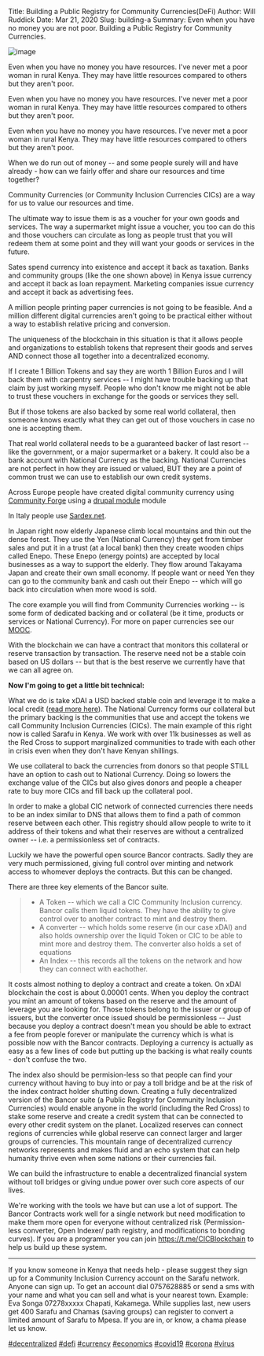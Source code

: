 Title: Building a Public Registry for Community Currencies(DeFi)
Author: Will Ruddick
Date: Mar 21, 2020
Slug: building-a
Summary: Even when you have no money you are not poor. Building a Public Registry for Community Currencies.

![image](images/blog/building-a1.webp)

Even when you have no money you have resources. I've never met a poor
woman in rural Kenya. They may have little resources compared to others
but they aren't poor.

Even when you have no money you have resources. I've never met a poor
woman in rural Kenya. They may have little resources compared to others
but they aren't poor.

Even when you have no money you have resources. I've never met a poor
woman in rural Kenya. They may have little resources compared to others
but they aren't poor.

When we do run out of money -- and some people surely will and have
already - how can we fairly offer and share our resources and time
together?

Community Currencies (or Community Inclusion Currencies CICs) are a way
for us to value our resources and time.

The ultimate way to issue them is as a voucher for your own goods and
services. The way a supermarket might issue a voucher, you too can do
this and those vouchers can circulate as long as people trust that you
will redeem them at some point and they will want your goods or services
in the future.

Sates spend currency into existence and accept it back as taxation.
Banks and community groups (like the one shown above) in Kenya issue
currency and accept it back as loan repayment. Marketing companies issue
currency and accept it back as advertising fees.

A million people printing paper currencies is not going to be feasible.
And a million different digital currencies aren't going to be practical
either without a way to establish relative pricing and conversion.

The uniqueness of the blockchain in this situation is that it allows
people and organizations to establish tokens that represent their goods
and serves AND connect those all together into a decentralized economy.

If I create 1 Billion Tokens and say they are worth 1 Billion Euros and
I will back them with carpentry services -- I might have trouble backing
up that claim by just working myself. People who don't know me might not
be able to trust these vouchers in exchange for the goods or services
they sell.

But if those tokens are also backed by some real world collateral, then
someone knows exactly what they can get out of those vouchers in case no
one is accepting them.

That real world collateral needs to be a guaranteed backer of last
resort -- like the government, or a major supermarket or a bakery. It
could also be a bank account with National Currency as the backing.
National Currencies are not perfect in how they are issued or valued,
BUT they are a point of common trust we can use to establish our own
credit systems.

Across Europe people have created digital community currency using
[Community Forge](http://helpdesk.communityforge.net/en/request) using a
[drupal module](http://www.drupal.org/project/cforge) module

In Italy people use [Sardex.net](http://sardex.net).

In Japan right now elderly Japanese climb local mountains and thin out
the dense forest. They use the Yen (National Currency) they get from
timber sales and put it in a trust (at a local bank) then they create
wooden chips called Enepo. These Enepo (energy points) are accepted by
local businesses as a way to support the elderly. They flow around
Takayama Japan and create their own small economy. If people want or
need Yen they can go to the community bank and cash out their Enepo --
which will go back into circulation when more wood is sold.

The core example you will find from Community Currencies working -- is
some form of dedicated backing and or collateral (be it time, products
or services or National Currency). For more on paper currencies see our
[MOOC](https://www.grassrootseconomics.org/mooc).

With the blockchain we can have a contract that monitors this collateral
or reserve transaction by transaction. The reserve need not be a stable
coin based on US dollars -- but that is the best reserve we currently
have that we can all agree on.

**Now I'm going to get a little bit technical:**

What we do is take xDAI a USD backed stable coin and leverage it to make
a local credit ([read more
here](http://www.grassrootseconomics.org/single-post/Enabling-Leverage)).
The National Currency forms our collateral but the primary backing is
the communities that use and accept the tokens we call Community
Inclusion Currencies (CICs). The main example of this right now is
called Sarafu in Kenya. We work with over 11k businesses as well as the
Red Cross to support marginalized communities to trade with each other
in crisis even when they don't have Kenyan shillings.

We use collateral to back the currencies from donors so that people
STILL have an option to cash out to National Currency. Doing so lowers
the exchange value of the CICs but also gives donors and people a
cheaper rate to buy more CICs and fill back up the collateral pool.

In order to make a global CIC network of connected currencies there
needs to be an index similar to DNS that allows them to find a path of
common reserve between each other. This registry should allow people to
write to it address of their tokens and what their reserves are without
a centralized owner -- i.e. a permissionless set of contracts.

Luckily we have the powerful open source Bancor contracts. Sadly they
are very much permissioned, giving full control over minting and network
access to whomever deploys the contracts. But this can be changed.

There are three key elements of the Bancor suite.

> - A Token -- which we call a CIC Community Inclusion currency.
>   Bancor calls them liquid tokens. They have the ability to give
>   control over to another contract to mint and destroy them.
> - A converter -- which holds some reserve (in our case xDAI) and
>   also holds ownership over the liquid Token or CIC to be able to
>   mint more and destroy them. The converter also holds a set of
>   equations
> - An Index -- this records all the tokens on the network and how
>   they can connect with eachother.

It costs almost nothing to deploy a contract and create a token. On xDAI
blockchain the cost is about 0.00001 cents. When you deploy the contract
you mint an amount of tokens based on the reserve and the amount of
leverage you are looking for. Those tokens belong to the issuer or group
of issuers, but the converter once issued should be permissionless --
Just because you deploy a contract doesn't mean you should be able to
extract a fee from people forever or manipulate the currency which is
what is possible now with the Bancor contracts. Deploying a currency is
actually as easy as a few lines of code but putting up the backing is
what really counts - don't confuse the two.

The index also should be permision-less so that people can find your
currency without having to buy into or pay a toll bridge and be at the
risk of the index contract holder shutting down. Creating a fully
decentralized version of the Bancor suite (a Public Registry for
Community Inclusion Currencies) would enable anyone in the world
(including the Red Cross) to stake some reserve and create a credit
system that can be connected to every other credit system on the planet.
Localized reserves can connect regions of currencies while global
reserve can connect larger and larger groups of currencies. This
mountain range of decentralized currency networks represents and makes
fluid and an echo system that can help humanity thrive even when some
nations or their currencies fail.

We can build the infrastructure to enable a decentralized financial
system without toll bridges or giving undue power over such core aspects
of our lives.

We're working with the tools we have but can use a lot of support. The
Bancor Contracts work well for a single network but need modification to
make them more open for everyone without centralized risk
(Permission-less converter, Open Indexer/ path registry, and
modifications to bonding curves). If you are a programmer you can join
<https://t.me/CICBlockchain> to help us build up these system.

---

If you know someone in Kenya that needs help - please suggest they sign
up for a Community Inclusion Currency account on the Sarafu network.
Anyone can sign up. To get an account dial 0757628885 or send a sms with
your name and what you can sell and what is your nearest town. Example:
Eva Songa 07278xxxxx Chapati, Kakamega. While supplies last, new users
get 400 Sarafu and Chamas (saving groups) can register to convert a
limited amount of Sarafu to Mpesa. If you are in, or know, a chama
please let us know.

[#decentralized](https://www.grassrootseconomics.org/blog/hashtags/decentralized)
[#defi](https://www.grassrootseconomics.org/blog/hashtags/defi)
[#currency](https://www.grassrootseconomics.org/blog/hashtags/currency)
[#economics](https://www.grassrootseconomics.org/blog/hashtags/economics)
[#covid19](https://www.grassrootseconomics.org/blog/hashtags/covid19)
[#corona](https://www.grassrootseconomics.org/blog/hashtags/corona)
[#virus](https://www.grassrootseconomics.org/blog/hashtags/virus)
